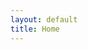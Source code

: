 ```yaml
---
layout: default
title: Home
---
```


<!-- This is just a static copy of your README.md content -->

<!-- ... Rest of your README.md copied here ... -->
